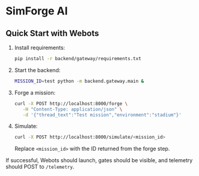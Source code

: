 # SimForge AI

## Quick Start with Webots

1. Install requirements:
   ```bash
   pip install -r backend/gateway/requirements.txt
   ```
2. Start the backend:
   ```bash
   MISSION_ID=test python -m backend.gateway.main &
   ```
3. Forge a mission:
   ```bash
   curl -X POST http://localhost:8000/forge \
      -H "Content-Type: application/json" \
      -d '{"thread_text":"Test mission","environment":"stadium"}'
   ```
4. Simulate:
   ```bash
   curl -X POST http://localhost:8000/simulate/<mission_id>
   ```
   Replace `<mission_id>` with the ID returned from the forge step.

If successful, Webots should launch, gates should be visible, and telemetry should POST to `/telemetry`.
